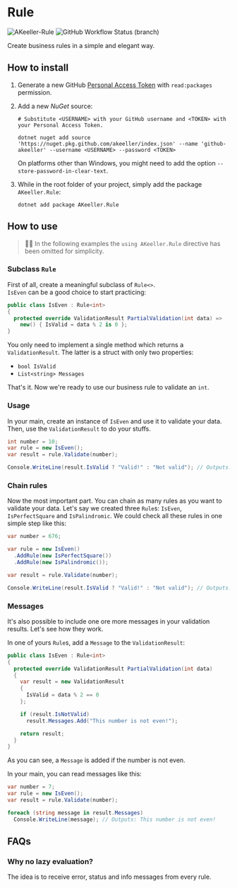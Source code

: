 # Rule

![AKeeller-Rule](https://img.shields.io/badge/AKeeller-Rule-blue)
![GitHub Workflow Status (branch)](https://img.shields.io/github/workflow/status/AKeeller/Rule/.NET/main)

Create business rules in a simple and elegant way.

## How to install

1. Generate a new GitHub [Personal Access Token](https://github.com/settings/tokens) with `read:packages` permission.

2. Add a new *NuGet* source:

    ```shell
    # Substitute <USERNAME> with your GitHub username and <TOKEN> with your Personal Access Token.

    dotnet nuget add source 'https://nuget.pkg.github.com/akeeller/index.json' --name 'github-akeeller' --username <USERNAME> --password <TOKEN>
    ```

    On platforms other than Windows, you might need to add the option `--store-password-in-clear-text`.

3. While in the root folder of your project, simply add the package `AKeeller.Rule`:

    ```shell
    dotnet add package AKeeller.Rule
    ```

## How to use

> **🧑‍💻** In the following examples the `using AKeeller.Rule` directive has been omitted for simplicity.

### Subclass `Rule`

First of all, create a meaningful subclass of `Rule<>`.\
`IsEven` can be a good choice to start practicing:

```csharp
public class IsEven : Rule<int>
{
  protected override ValidationResult PartialValidation(int data) =>
    new() { IsValid = data % 2 is 0 };
}
```

You only need to implement a single method which returns a `ValidationResult`. The latter is a struct with only two properties:

- `bool IsValid`
- `List<string> Messages`

That's it. Now we're ready to use our business rule to validate an `int`.

### Usage

In your main, create an instance of `IsEven` and use it to validate your data. Then, use the `ValidationResult` to do your stuffs.

```csharp
int number = 10;
var rule = new IsEven();
var result = rule.Validate(number);

Console.WriteLine(result.IsValid ? "Valid!" : "Not valid"); // Outputs: Valid!
```

### Chain rules

Now the most important part. You can chain as many rules as you want to validate your data. Let's say we created three `Rule`s: `IsEven`, `IsPerfectSquare` and `IsPalindromic`.
We could check all these rules in one simple step like this:

```csharp
var number = 676;

var rule = new IsEven()
  .AddRule(new IsPerfectSquare())
  .AddRule(new IsPalindromic());

var result = rule.Validate(number);

Console.WriteLine(result.IsValid ? "Valid!" : "Not valid"); // Outputs: Valid!
```

### Messages

It's also possible to include one ore more messages in your validation results. Let's see how they work.

In one of yours `Rule`s, add a `Message` to the `ValidationResult`:

```csharp
public class IsEven : Rule<int>
{
  protected override ValidationResult PartialValidation(int data)
  {
    var result = new ValidationResult
    {
      IsValid = data % 2 == 0
    };

    if (result.IsNotValid)
      result.Messages.Add("This number is not even!");

    return result;
  }
}
```

As you can see, a `Message` is added if the number is not even.

In your main, you can read messages like this:

```csharp
var number = 7;
var rule = new IsEven();
var result = rule.Validate(number);

foreach (string message in result.Messages)
  Console.WriteLine(message); // Outputs: This number is not even!
```

## FAQs

### **Why no lazy evaluation?**

The idea is to receive error, status and info messages from every rule.
